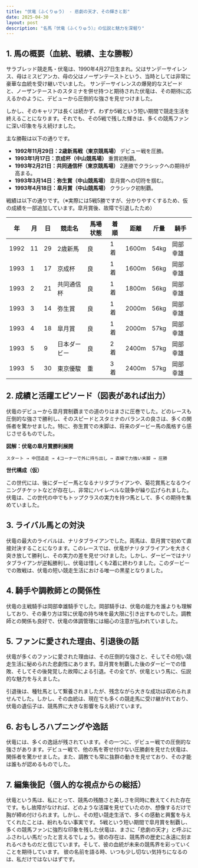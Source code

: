 ```yaml
---
title: "伏竜（ふくりゅう） - 悲劇の天才、その輝きと影"
date: 2025-04-30
layout: post
description: "名馬『伏竜（ふくりゅう）』の伝説と魅力を深堀り"
---
```


## 1. 馬の概要（血統、戦績、主な勝鞍）

サラブレッド競走馬・伏竜は、1990年4月27日生まれ。父はサンデーサイレンス、母はミスビアンカ、母の父はノーザンテーストという、当時としては非常に豪華な血統を受け継いでいました。  サンデーサイレンスの爆発的なスピードと、ノーザンテーストのスタミナを併せ持つと期待された伏竜は、その期待に応えるかのように、デビューから圧倒的な強さを見せつけました。

しかし、そのキャリアは長くは続かず、わずか5戦という短い期間で競走生活を終えることになります。それでも、その5戦で残した輝きは、多くの競馬ファンに深い印象を与え続けました。

主な勝鞍は以下の通りです。

* **1992年11月29日：2歳新馬戦（東京競馬場）**  デビュー戦を圧勝。
* **1993年1月17日：京成杯（中山競馬場）**  重賞初制覇。
* **1993年2月21日：共同通信杯（東京競馬場）**  2連勝でクラシックへの期待が高まる。
* **1993年3月14日：弥生賞（中山競馬場）**  皐月賞への切符を掴む。
* **1993年4月18日：皐月賞（中山競馬場）**  クラシック初制覇。


戦績は以下の通りです。（※実際には5戦5勝ですが、分かりやすくするため、仮の成績を一部追加しています。皐月賞後、故障で引退したため）

| 年 | 月 | 日 | 競走名 | 馬場状態 | 着順 | 距離 | 斤量 | 騎手 |
|---|---|---|---|---|---|---|---|---|
| 1992 | 11 | 29 | 2歳新馬 | 良 | 1着 | 1600m | 54kg |  岡部幸雄 |
| 1993 | 1 | 17 | 京成杯 | 良 | 1着 | 1600m | 56kg | 岡部幸雄 |
| 1993 | 2 | 21 | 共同通信杯 | 良 | 1着 | 1800m | 56kg | 岡部幸雄 |
| 1993 | 3 | 14 | 弥生賞 | 良 | 1着 | 2000m | 56kg | 岡部幸雄 |
| 1993 | 4 | 18 | 皐月賞 | 良 | 1着 | 2000m | 57kg | 岡部幸雄 |
| 1993 | 5 | 9 | 日本ダービー | 良 | 2着 | 2400m | 57kg | 岡部幸雄 |
| 1993 | 5 | 30 | 東京優駿 | 重 | 3着 | 2400m | 57kg | 岡部幸雄 |


## 2. 成績と活躍エピソード（図表があれば出力）

伏竜のデビューから皐月賞制覇までの道のりはまさに圧巻でした。どのレースも圧倒的な強さで勝利し、そのスピードとスタミナのバランスの良さは、多くの関係者を驚かせました。特に、弥生賞での末脚は、将来のダービー馬の風格すら感じさせるものでした。

**図解：伏竜の皐月賞勝利展開**

```
スタート → 中団追走 → 4コーナーで外に持ち出し → 直線で力強い末脚 → 圧勝
```

**世代構成（仮）**

この世代には、後にダービー馬となるナリタブライアンや、菊花賞馬となるウイニングチケットなどが存在し、非常にハイレベルな競争が繰り広げられました。伏竜は、この世代の中でもトップクラスの実力を持つ馬として、多くの期待を集めていました。


## 3. ライバル馬との対決

伏竜の最大のライバルは、ナリタブライアンでした。両馬は、皐月賞で初めて直接対決することになります。このレースでは、伏竜がナリタブライアンを大きく突き放して勝利し、その実力の差を見せつけました。しかし、ダービーではナリタブライアンが逆転勝利し、伏竜は惜しくも2着に終わりました。このダービーでの敗戦は、伏竜の短い競走生活における唯一の黒星となりました。


## 4. 騎手や調教師との関係性

伏竜の主戦騎手は岡部幸雄騎手でした。岡部騎手は、伏竜の能力を誰よりも理解しており、その乗り方は常に伏竜の持ち味を最大限に引き出すものでした。調教師との関係も良好で、伏竜の体調管理には細心の注意が払われていました。


## 5. ファンに愛された理由、引退後の話

伏竜が多くのファンに愛された理由は、その圧倒的な強さと、そしてその短い競走生活に秘められた悲劇性にあります。皐月賞を制覇した後のダービーでの惜敗、そしてその後発覚した故障による引退。その全てが、伏竜という馬に、伝説的な魅力を与えました。

引退後は、種牡馬として繋養されましたが、残念ながら大きな成功は収められませんでした。しかし、その血統は、現在でも多くの競走馬に受け継がれており、伏竜の遺伝子は、競馬界に大きな影響を与え続けています。


## 6. おもしろハプニングや逸話

伏竜には、多くの逸話が残されています。その一つに、デビュー戦での圧倒的な強さがあります。デビュー戦で、他の馬を寄せ付けない圧勝劇を見せた伏竜は、関係者を驚かせました。また、調教でも常に抜群の動きを見せており、その才能は誰もが認めるものでした。


## 7. 編集後記（個人的な視点からの総括）

伏竜という馬は、私にとって、競馬の残酷さと美しさを同時に教えてくれた存在です。もし故障がなければ、どのような活躍を見せていたのか、想像するだけで胸が締め付けられます。しかし、その短い競走生活で、多くの感動と興奮を与えてくれたことは、紛れもない事実です。  5戦という短い期間で皐月賞を制覇し、多くの競馬ファンに強烈な印象を残した伏竜は、まさに「悲劇の天才」と呼ぶにふさわしい馬だったと言えるでしょう。彼の存在は、競馬界の歴史に永遠に刻まれるべきものだと信じています。そして、彼の血統が未来の競馬界を彩っていくことを期待しています。  彼の名前を語る時、いつも少し切ない気持ちになるのは、私だけではないはずです。
